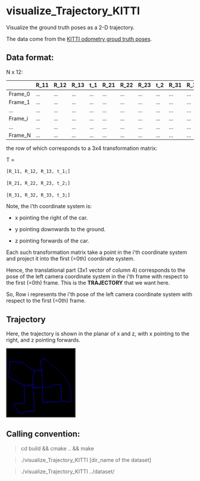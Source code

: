 # visualize_Trajectory_KITTI

Visualize the ground truth poses as a 2-D trajectory.

The data come from the [KITTI odometry groud truth poses](http://www.cvlibs.net/datasets/kitti/eval_odometry.php).

## Data format:

N x 12:

|         | R_11 | R_12 | R_13 | t_1 | R_21 | R_22 | R_23 | t_2 | R_31 | R_32 | R_33 | t_3 |
| ------- | ---- | ---- | ---- | --- | ---- | ---- | ---- | --- | ---- | ---- | ---- | --- |
| Frame_0 | ...  | ...  | ...  | ... | ...  | ...  | ...  | ... | ...  | ...  | ...  | ... |
| Frame_1 | ...  | ...  | ...  | ... | ...  | ...  | ...  | ... | ...  | ...  | ...  | ... |
| ...     | ...  | ...  | ... | ...  | ...  | ...  | ... | ...  | ...  | ...  | ... |
| Frame_i | ...  | ...  | ...  | ... | ...  | ...  | ...  | ... | ...  | ...  | ...  | ... |
| ...     | ...  | ...  | ...  | ... | ...  | ...  | ...  | ... | ...  | ...  | ...  | ... |
| Frame_N | ...  | ...  | ...  | ... | ...  | ...  | ...  | ... | ...  | ...  | ...  | ... |

the row of which corresponds to a 3x4 transformation matrix:

T = 

    [R_11, R_12, R_13, t_1;]
    
    [R_21, R_22, R_23, t_2;]

    [R_31, R_32, R_33, t_3;]


Note, the i'th coordinate system is: 

* x pointing the right of the car.

* y pointing downwards to the ground.

* z pointing forwards of the car.


Each such transformation matrix take a point in the i'th coordinate
system and project it into the first (=0th) coordinate system. 

Hence, the translational part (3x1 vector of column 4) corresponds to the pose of the
left camera coordinate system in the i'th frame with respect to the first (=0th) frame.
This is the **TRAJECTORY** that we want here.

So, Row i represents the i'th pose of the left camera coordinate system with respect to the first (=0th) frame.


## Trajectory

Here, the trajectory is shown in the planar of x and z, with x pointing to the right, and z pointing forwards.

<a href="" target="_blank"><img src="https://github.com/LijunSun90/visualize_Trajectory_KITTI/blob/master/doc/trajectory_ground_truth_KITTI.jpg" 
alt="The video of the trajectory" height="180" border="3" /></a>

## Calling convention:

> cd build && cmake .. && make

> ./visualize_Trajectory_KITTI [dir_name of the dataset]

> ./visualize_Trajectory_KITTI ../dataset/
